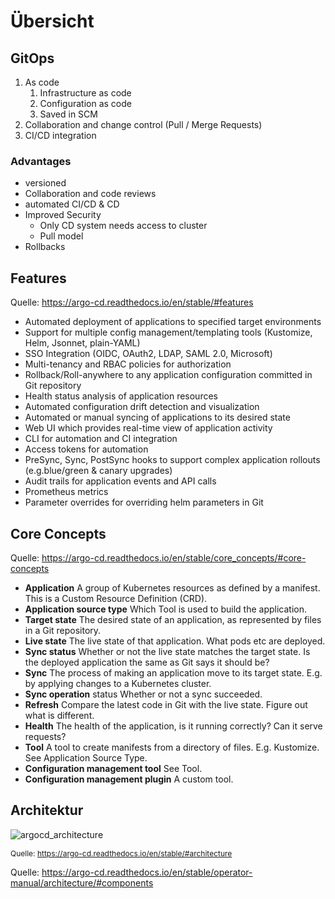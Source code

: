 # Übersicht

## GitOps
1. As code
    1. Infrastructure as code
    2. Configuration as code
    3. Saved in SCM
2. Collaboration and change control (Pull / Merge Requests)
3. CI/CD integration

### Advantages
- versioned
- Collaboration and code reviews
- automated CI/CD & CD
- Improved Security
    - Only CD system needs access to cluster
    - Pull model
- Rollbacks

## Features

Quelle: https://argo-cd.readthedocs.io/en/stable/#features

- Automated deployment of applications to specified target environments
- Support for multiple config management/templating tools (Kustomize, Helm, Jsonnet, plain-YAML)
- SSO Integration (OIDC, OAuth2, LDAP, SAML 2.0, Microsoft)
- Multi-tenancy and RBAC policies for authorization
- Rollback/Roll-anywhere to any application configuration committed in Git repository
- Health status analysis of application resources
- Automated configuration drift detection and visualization
- Automated or manual syncing of applications to its desired state
- Web UI which provides real-time view of application activity
- CLI for automation and CI integration
- Access tokens for automation
- PreSync, Sync, PostSync hooks to support complex application rollouts (e.g.blue/green & canary upgrades)
- Audit trails for application events and API calls
- Prometheus metrics
- Parameter overrides for overriding helm parameters in Git

## Core Concepts

Quelle: https://argo-cd.readthedocs.io/en/stable/core_concepts/#core-concepts

- **Application** A group of Kubernetes resources as defined by a manifest. This is a Custom Resource Definition (CRD).
- **Application source type** Which Tool is used to build the application.
- **Target state** The desired state of an application, as represented by files in a Git repository.
- **Live state** The live state of that application. What pods etc are deployed.
- **Sync status** Whether or not the live state matches the target state. Is the deployed application the same as Git says it should be?
- **Sync** The process of making an application move to its target state. E.g. by applying changes to a Kubernetes cluster.
- **Sync operation** status Whether or not a sync succeeded.
- **Refresh** Compare the latest code in Git with the live state. Figure out what is different.
- **Health** The health of the application, is it running correctly? Can it serve requests?
- **Tool** A tool to create manifests from a directory of files. E.g. Kustomize. See Application Source Type.
- **Configuration management tool** See Tool.
- **Configuration management plugin** A custom tool.

## Architektur

<img src="resources/argocd_architecture.webp" alt="argocd_architecture"/>

<span style="font-size:12px">Quelle: https://argo-cd.readthedocs.io/en/stable/#architecture</span>

Quelle: https://argo-cd.readthedocs.io/en/stable/operator-manual/architecture/#components
